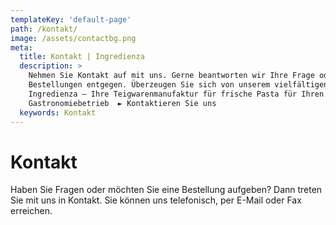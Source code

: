 ```yaml
---
templateKey: 'default-page'
path: /kontakt/
image: /assets/contactbg.png
meta:
  title: Kontakt | Ingredienza 
  description: >
    Nehmen Sie Kontakt auf mit uns. Gerne beantworten wir Ihre Frage oder nehmen
    Bestellungen entgegen. Überzeugen Sie sich von unserem vielfältigen Angebot.
    Ingredienza – Ihre Teigwarenmanufaktur für frische Pasta für Ihren
    Gastronomiebetrieb  ► Kontaktieren Sie uns
  keywords: Kontakt 
---
```


# Kontakt

Haben Sie Fragen oder möchten Sie eine Bestellung aufgeben? Dann treten Sie mit
uns in Kontakt. Sie können uns telefonisch, per E-Mail oder Fax erreichen.

<contact></contact>
